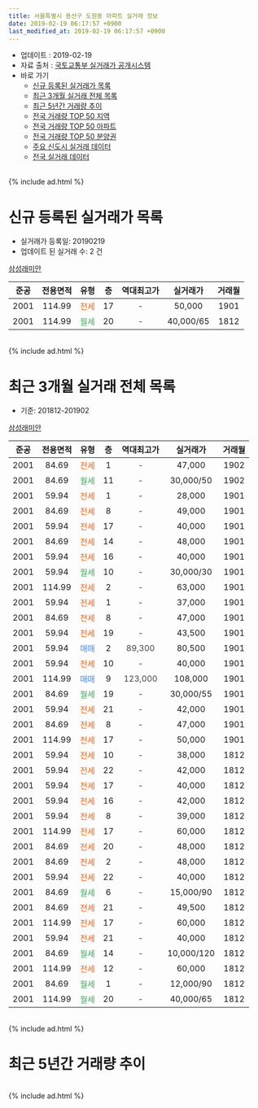 ```yaml
---
title: 서울특별시 용산구 도원동 아파트 실거래 정보
date: 2019-02-19 06:17:57 +0900
last_modified_at: 2019-02-19 06:17:57 +0900
---
```


* 업데이트 : 2019-02-19
* 자료 출처 : [국토교통부 실거래가 공개시스템](http://rt.molit.go.kr)
* 바로 가기
    * [신규 등록된 실거래가 목록](#신규-등록된-실거래가-목록)
    * [최근 3개월 실거래 전체 목록](#최근-3개월-실거래-전체-목록)
    * [최근 5년간 거래량 추이](#최근-5년간-거래량-추이)
    * [전국 거래량 TOP 50 지역](https://ayogom.github.io/apt-trade-info/최근-3개월-전국에서-가장-거래가-많이-발생한-지역)
    * [전국 거래량 TOP 50 아파트](https://ayogom.github.io/apt-trade-info/최근-3개월-전국에서-가장-거래가-많이-발생한-아파트)
    * [전국 거래량 TOP 50 분양권](https://ayogom.github.io/apt-trade-info/최근-3개월-전국에서-가장-거래가-많이-발생한-분양권)
    * [주요 신도시 실거래 데이터](https://ayogom.github.io/apt-trade-info/주요-신도시)
    * [전국 실거래 데이터](https://ayogom.github.io/apt-trade-info/전국)
<br>
{% include ad.html %}
<br>

# 신규 등록된 실거래가 목록
* 실거래가 등록일: 20190219
* 업데이트 된 실거래 수: 2 건


[삼성래미안](https://search.naver.com/search.naver?query=%EC%84%9C%EC%9A%B8%ED%8A%B9%EB%B3%84%EC%8B%9C+%EC%9A%A9%EC%82%B0%EA%B5%AC+%EB%8F%84%EC%9B%90%EB%8F%99+%EC%82%BC%EC%84%B1%EB%9E%98%EB%AF%B8%EC%95%88)

|준공|전용면적|유형|층|역대최고가|실거래가|거래월|
|:---:|:---:|:---:|:---:|:---:|:---:|:---:|
|2001|114.99|<span style="color:#ff5a00">전세</span>|17|<span style="color:#444444">-</span>|50,000|1901|
|2001|114.99|<span style="color:#34a853">월세</span>|20|<span style="color:#444444">-</span>|40,000/65|1812|


<br>
{% include ad.html %}
<br>

# 최근 3개월 실거래 전체 목록
* 기준: 201812-201902


[삼성래미안](https://search.naver.com/search.naver?query=%EC%84%9C%EC%9A%B8%ED%8A%B9%EB%B3%84%EC%8B%9C+%EC%9A%A9%EC%82%B0%EA%B5%AC+%EB%8F%84%EC%9B%90%EB%8F%99+%EC%82%BC%EC%84%B1%EB%9E%98%EB%AF%B8%EC%95%88)

|준공|전용면적|유형|층|역대최고가|실거래가|거래월|
|:---:|:---:|:---:|:---:|:---:|:---:|:---:|
|2001|84.69|<span style="color:#ff5a00">전세</span>|1|<span style="color:#444444">-</span>|47,000|1902|
|2001|84.69|<span style="color:#34a853">월세</span>|11|<span style="color:#444444">-</span>|30,000/50|1902|
|2001|59.94|<span style="color:#ff5a00">전세</span>|1|<span style="color:#444444">-</span>|28,000|1901|
|2001|84.69|<span style="color:#ff5a00">전세</span>|8|<span style="color:#444444">-</span>|49,000|1901|
|2001|59.94|<span style="color:#ff5a00">전세</span>|17|<span style="color:#444444">-</span>|40,000|1901|
|2001|84.69|<span style="color:#ff5a00">전세</span>|14|<span style="color:#444444">-</span>|48,000|1901|
|2001|59.94|<span style="color:#ff5a00">전세</span>|16|<span style="color:#444444">-</span>|40,000|1901|
|2001|59.94|<span style="color:#34a853">월세</span>|10|<span style="color:#444444">-</span>|30,000/30|1901|
|2001|114.99|<span style="color:#ff5a00">전세</span>|2|<span style="color:#444444">-</span>|63,000|1901|
|2001|59.94|<span style="color:#ff5a00">전세</span>|1|<span style="color:#444444">-</span>|37,000|1901|
|2001|84.69|<span style="color:#ff5a00">전세</span>|8|<span style="color:#444444">-</span>|47,000|1901|
|2001|59.94|<span style="color:#ff5a00">전세</span>|19|<span style="color:#444444">-</span>|43,500|1901|
|2001|59.94|<span style="color:#4285f3">매매</span>|2|<span style="color:#444444">89,300</span>|80,500|1901|
|2001|59.94|<span style="color:#ff5a00">전세</span>|10|<span style="color:#444444">-</span>|40,000|1901|
|2001|114.99|<span style="color:#4285f3">매매</span>|9|<span style="color:#444444">123,000</span>|108,000|1901|
|2001|84.69|<span style="color:#34a853">월세</span>|19|<span style="color:#444444">-</span>|30,000/55|1901|
|2001|59.94|<span style="color:#ff5a00">전세</span>|21|<span style="color:#444444">-</span>|42,000|1901|
|2001|84.69|<span style="color:#ff5a00">전세</span>|8|<span style="color:#444444">-</span>|47,000|1901|
|2001|114.99|<span style="color:#ff5a00">전세</span>|17|<span style="color:#444444">-</span>|50,000|1901|
|2001|59.94|<span style="color:#ff5a00">전세</span>|10|<span style="color:#444444">-</span>|38,000|1812|
|2001|59.94|<span style="color:#ff5a00">전세</span>|22|<span style="color:#444444">-</span>|42,000|1812|
|2001|59.94|<span style="color:#ff5a00">전세</span>|17|<span style="color:#444444">-</span>|40,000|1812|
|2001|59.94|<span style="color:#ff5a00">전세</span>|16|<span style="color:#444444">-</span>|42,000|1812|
|2001|59.94|<span style="color:#ff5a00">전세</span>|8|<span style="color:#444444">-</span>|39,000|1812|
|2001|114.99|<span style="color:#ff5a00">전세</span>|17|<span style="color:#444444">-</span>|60,000|1812|
|2001|84.69|<span style="color:#ff5a00">전세</span>|20|<span style="color:#444444">-</span>|48,000|1812|
|2001|84.69|<span style="color:#ff5a00">전세</span>|2|<span style="color:#444444">-</span>|48,000|1812|
|2001|59.94|<span style="color:#ff5a00">전세</span>|22|<span style="color:#444444">-</span>|40,000|1812|
|2001|84.69|<span style="color:#34a853">월세</span>|6|<span style="color:#444444">-</span>|15,000/90|1812|
|2001|84.69|<span style="color:#ff5a00">전세</span>|21|<span style="color:#444444">-</span>|49,500|1812|
|2001|114.99|<span style="color:#ff5a00">전세</span>|17|<span style="color:#444444">-</span>|60,000|1812|
|2001|59.94|<span style="color:#ff5a00">전세</span>|21|<span style="color:#444444">-</span>|40,000|1812|
|2001|84.69|<span style="color:#34a853">월세</span>|14|<span style="color:#444444">-</span>|10,000/120|1812|
|2001|114.99|<span style="color:#ff5a00">전세</span>|12|<span style="color:#444444">-</span>|60,000|1812|
|2001|84.69|<span style="color:#34a853">월세</span>|1|<span style="color:#444444">-</span>|12,000/90|1812|
|2001|114.99|<span style="color:#34a853">월세</span>|20|<span style="color:#444444">-</span>|40,000/65|1812|


<br>
{% include ad.html %}
<br>

# 최근 5년간 거래량 추이


<div style="width:100%;">
    <canvas id="deal_progress" height="200"></canvas>
</div>

<script>
new Chart(document.getElementById("deal_progress"), {
    type: 'line',
    data: {
        labels: ['201402','201403','201404','201405','201406','201407','201408','201409','201410','201411','201412','201501','201502','201503','201504','201505','201506','201507','201508','201509','201510','201511','201512','201601','201602','201603','201604','201605','201606','201607','201608','201609','201610','201611','201612','201701','201702','201703','201704','201705','201706','201707','201708','201709','201710','201711','201712','201801','201802','201803','201804','201805','201806','201807','201808','201809','201810','201811','201812','201901','201902'],
        datasets: [{
            label: '매매',
            pointRadius: 1,
            data: [7, 12, 11, 6, 4, 4, 10, 9, 11, 9, 5, 7, 13, 18, 13, 15, 15, 10, 9, 7, 13, 5, 7, 3, 5, 2, 13, 13, 21, 17, 9, 7, 12, 6, 4, 1, 6, 12, 6, 21, 15, 15, 5, 10, 3, 8, 19, 9, 2, 10, 7, 5, 10, 8, 8, 5, 2, 4, 0, 2, 0],
            borderColor: "rgba(255, 201, 14, 1)",
            backgroundColor: "rgba(255, 201, 14, 0.5)",
            fill: false,
            lineTension: 0
        },{
            label: '전월세',
            pointRadius: 1,
            data: [24, 17, 15, 15, 17, 12, 16, 15, 22, 9, 19, 21, 22, 14, 24, 9, 15, 11, 19, 7, 18, 30, 15, 6, 11, 11, 19, 20, 16, 13, 8, 14, 10, 17, 14, 11, 19, 10, 13, 14, 12, 7, 17, 13, 8, 21, 16, 15, 18, 12, 17, 12, 14, 17, 14, 10, 12, 16, 17, 15, 2],
            borderColor: "rgba(0, 141, 185, 1)",
            backgroundColor: "rgba(0, 141, 185, 0.5)",
            fill: false,
            lineTension: 0
        }
        ]
    },
    options: {
        responsive: true,
        title: {
            display: false
        },
        tooltips: {
            mode: 'index',
            intersect: false
        },
        hover: {
            mode: 'nearest',
            intersect: true
        },
        scales: {
            xAxes: [{
                display: true,
                scaleLabel: {
                    display: true,
                    labelString: '년/월'
                }
            }],
            yAxes: [{
                display: true,
                ticks: {
                    suggestedMin: 0,
                },
                scaleLabel: {
                    display: true,
                    labelString: '실거래 수'
                }
            }]
        }
    }
});

</script>


<br>
{% include ad.html %}
<br>

